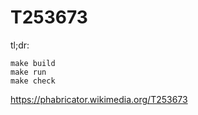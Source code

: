 # T253673

tl;dr:
```
make build
make run
make check
```

https://phabricator.wikimedia.org/T253673
